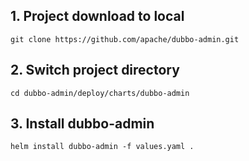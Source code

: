 ## 1. Project download to local
```
git clone https://github.com/apache/dubbo-admin.git
```

## 2. Switch project directory
```
cd dubbo-admin/deploy/charts/dubbo-admin
```

## 3. Install dubbo-admin
```
helm install dubbo-admin -f values.yaml .
```
